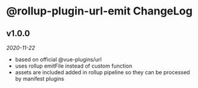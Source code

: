 # @rollup-plugin-url-emit ChangeLog

## v1.0.0

_2020-11-22_

- based on official @vue-plugins/url
- uses rollup emitFile instead of custom function
- assets are included added in rollup pipeline so they can be processed by manifest plugins
